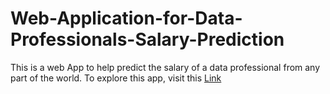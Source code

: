 # Web-Application-for-Data-Professionals-Salary-Prediction
This is a web App to help predict the salary of a data professional from any part of the world. To explore this app, visit this [Link](https://onyejiakutheophilus-dataprofessionals-ap-prediction-page-jdvug7.streamlitapp.com/)
